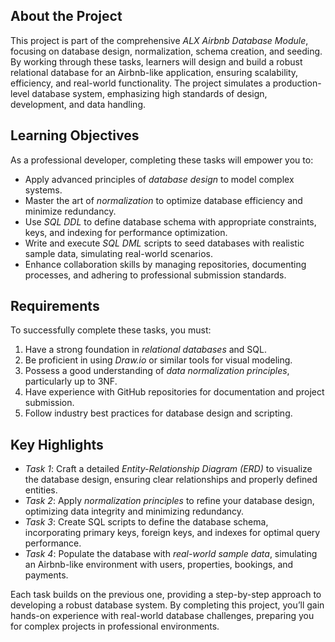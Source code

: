 
## About the Project

This project is part of the comprehensive *ALX Airbnb Database Module*, focusing on database design, normalization, schema creation, and seeding. By working through these tasks, learners will design and build a robust relational database for an Airbnb-like application, ensuring scalability, efficiency, and real-world functionality. The project simulates a production-level database system, emphasizing high standards of design, development, and data handling.

## Learning Objectives

As a professional developer, completing these tasks will empower you to:

- Apply advanced principles of *database design* to model complex systems.
- Master the art of *normalization* to optimize database efficiency and minimize redundancy.
- Use *SQL DDL* to define database schema with appropriate constraints, keys, and indexing for performance optimization.
- Write and execute *SQL DML* scripts to seed databases with realistic sample data, simulating real-world scenarios.
- Enhance collaboration skills by managing repositories, documenting processes, and adhering to professional submission standards.

## Requirements

To successfully complete these tasks, you must:

1. Have a strong foundation in *relational databases* and SQL.
2. Be proficient in using *Draw.io* or similar tools for visual modeling.
3. Possess a good understanding of *data normalization principles*, particularly up to 3NF.
4. Have experience with GitHub repositories for documentation and project submission.
5. Follow industry best practices for database design and scripting.

## Key Highlights

- *Task 1*: Craft a detailed *Entity-Relationship Diagram (ERD)* to visualize the database design, ensuring clear relationships and properly defined entities.
- *Task 2*: Apply *normalization principles* to refine your database design, optimizing data integrity and minimizing redundancy.
- *Task 3*: Create SQL scripts to define the database schema, incorporating primary keys, foreign keys, and indexes for optimal query performance.
- *Task 4*: Populate the database with *real-world sample data*, simulating an Airbnb-like environment with users, properties, bookings, and payments.

Each task builds on the previous one, providing a step-by-step approach to developing a robust database system. By completing this project, you’ll gain hands-on experience with real-world database challenges, preparing you for complex projects in professional environments.
